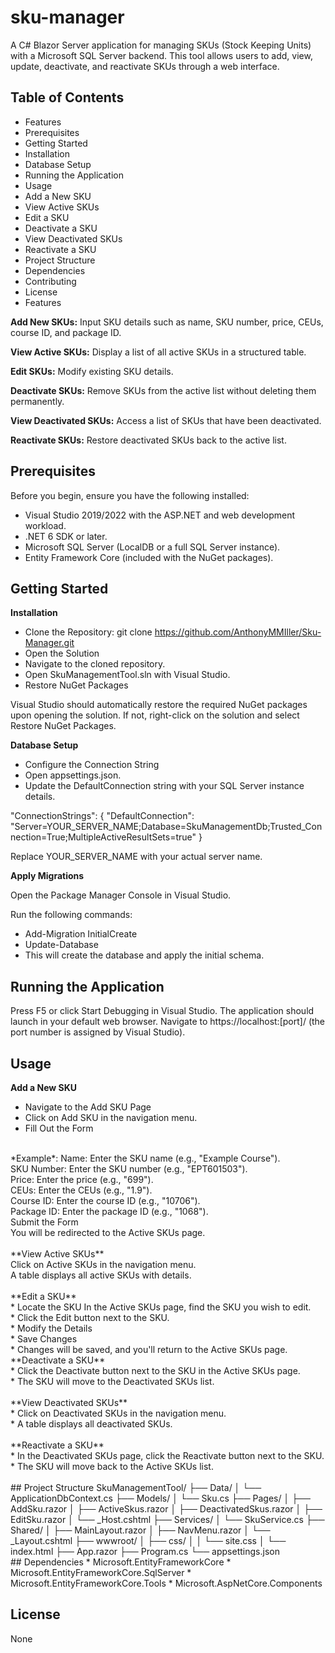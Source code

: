 # sku-manager

A C# Blazor Server application for managing SKUs (Stock Keeping Units) with a Microsoft SQL Server backend. This tool allows users to add, view, update, deactivate, and reactivate SKUs through a web interface.

## Table of Contents
* Features
* Prerequisites
* Getting Started
* Installation
* Database Setup
* Running the Application
* Usage
* Add a New SKU
* View Active SKUs
* Edit a SKU
* Deactivate a SKU
* View Deactivated SKUs
* Reactivate a SKU
* Project Structure
* Dependencies
* Contributing
* License
* Features
  
**Add New SKUs:** Input SKU details such as name, SKU number, price, CEUs, course ID, and package ID.<br>

**View Active SKUs:** Display a list of all active SKUs in a structured table.<br>

**Edit SKUs:** Modify existing SKU details.<br>

**Deactivate SKUs:** Remove SKUs from the active list without deleting them permanently.<br>

**View Deactivated SKUs:** Access a list of SKUs that have been deactivated.<br>

**Reactivate SKUs:** Restore deactivated SKUs back to the active list.<br>

## Prerequisites
Before you begin, ensure you have the following installed:
* Visual Studio 2019/2022 with the ASP.NET and web development workload.
* .NET 6 SDK or later.
* Microsoft SQL Server (LocalDB or a full SQL Server instance).
* Entity Framework Core (included with the NuGet packages).
  
## Getting Started
**Installation**
* Clone the Repository: git clone https://github.com/AnthonyMMIller/Sku-Manager.git
* Open the Solution
* Navigate to the cloned repository.
* Open SkuManagementTool.sln with Visual Studio.
* Restore NuGet Packages

Visual Studio should automatically restore the required NuGet packages upon opening the solution.
If not, right-click on the solution and select Restore NuGet Packages.

**Database Setup** <br>
* Configure the Connection String<br>
* Open appsettings.json.<br>
* Update the DefaultConnection string with your SQL Server instance details.<br>

"ConnectionStrings": {
  "DefaultConnection": "Server=YOUR_SERVER_NAME;Database=SkuManagementDb;Trusted_Connection=True;MultipleActiveResultSets=true"
}

Replace YOUR_SERVER_NAME with your actual server name.

**Apply Migrations**

Open the Package Manager Console in Visual Studio.<br>

Run the following commands:
* Add-Migration InitialCreate<br>
* Update-Database<br>
* This will create the database and apply the initial schema.<br>

## Running the Application
Press F5 or click Start Debugging in Visual Studio.
The application should launch in your default web browser.
Navigate to https://localhost:[port]/ (the port number is assigned by Visual Studio).

## Usage
**Add a New SKU**<br>
* Navigate to the Add SKU Page
* Click on Add SKU in the navigation menu.
* Fill Out the Form
<br>
*Example*:
Name: Enter the SKU name (e.g., "Example Course").<br>
SKU Number: Enter the SKU number (e.g., "EPT601503").<br>
Price: Enter the price (e.g., "699").<br>
CEUs: Enter the CEUs (e.g., "1.9").<br>
Course ID: Enter the course ID (e.g., "10706").<br>
Package ID: Enter the package ID (e.g., "1068").<br>
Submit the Form<br>
You will be redirected to the Active SKUs page.<br>
<br>
**View Active SKUs**<br>
Click on Active SKUs in the navigation menu.<br>
A table displays all active SKUs with details.<br>
<br>
**Edit a SKU**<br>
* Locate the SKU In the Active SKUs page, find the SKU you wish to edit.<br>
* Click the Edit button next to the SKU.<br>
* Modify the Details<br>
* Save Changes<br>
* Changes will be saved, and you'll return to the Active SKUs page.
<br>
**Deactivate a SKU**<br>
* Click the Deactivate button next to the SKU in the Active SKUs page.<br>
* The SKU will move to the Deactivated SKUs list.<br>
<br>
**View Deactivated SKUs**<br>
* Click on Deactivated SKUs in the navigation menu.<br>
* A table displays all deactivated SKUs.<br>
<br>
**Reactivate a SKU**<br>
* In the Deactivated SKUs page, click the Reactivate button next to the SKU.<br>
* The SKU will move back to the Active SKUs list.<br>
<br>
## Project Structure
SkuManagementTool/
├── Data/
│   └── ApplicationDbContext.cs
├── Models/
│   └── Sku.cs
├── Pages/
│   ├── AddSku.razor
│   ├── ActiveSkus.razor
│   ├── DeactivatedSkus.razor
│   ├── EditSku.razor
│   └── _Host.cshtml
├── Services/
│   └── SkuService.cs
├── Shared/
│   ├── MainLayout.razor
│   ├── NavMenu.razor
│   └── _Layout.cshtml
├── wwwroot/
│   ├── css/
│   │   └── site.css
│   └── index.html
├── App.razor
├── Program.cs
└── appsettings.json
<br>
## Dependencies
* Microsoft.EntityFrameworkCore
* Microsoft.EntityFrameworkCore.SqlServer
* Microsoft.EntityFrameworkCore.Tools
* Microsoft.AspNetCore.Components

## License
None
